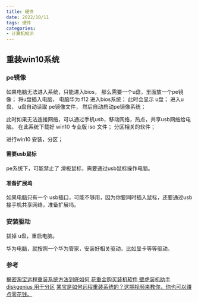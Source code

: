```yaml
---
title: 硬件
date: 2022/10/11
tags: 硬件
categories: 
- 计算机知识
---
```


## 重装win10系统
### pe镜像
如果电脑无法进入系统，只能进入bios，
那么需要一个u盘，里面放一个pe镜像；
将u盘插入电脑，
电脑华为 f12 进入bios系统；
此时会显示 u盘；
进入u盘，
u盘自动读取 pe镜像文件，
然后自动启动pe镜像系统；

此时如果无法连接网络，可以通过手机usb，移动网络，热点，共享usb网络给电脑。
在此系统下载好 win10 专业版 iso 文件；
分区相关的软件；

进行win10 安装，分区；

#### 需要usb鼠标
pe系统下，可能禁止了 滑板鼠标，需要通过usb鼠标操作电脑。

#### 准备扩展坞
如果电脑只有一个 usb插口，可能不够用，因为你要同时插入鼠标，还要通过usb接手机共享网络，准备扩展坞。

### 安装驱动
拔掉 u盘，重启电脑。

华为电脑，就按照一个华为管家，安装好相关驱动，比如显卡等等驱动。

### 参考
 [揭密淘宝远程重装系统方法到底如何 花重金购买装机软件 壁虎装机助手](https://www.bilibili.com/video/av502889570/?vd_source=49cfdfde4ef881bfb8dd4fd5921f4b42)
 [diskgenius 用于分区](https://www.diskgenius.cn/)
 [某宝是如何远程重装系统的？这期视频来教你，你也可以赚点零花钱。](https://www.bilibili.com/video/BV1iF411t7g9/?spm_id_from=autoNext&vd_source=49cfdfde4ef881bfb8dd4fd5921f4b42)
